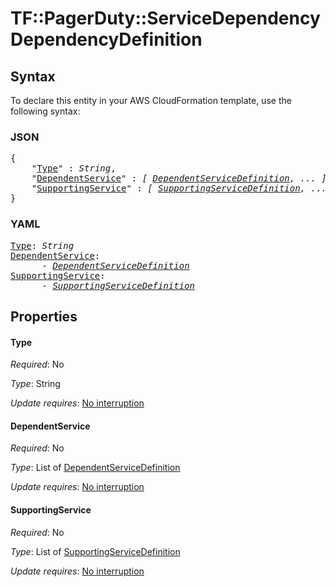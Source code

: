 # TF::PagerDuty::ServiceDependency DependencyDefinition

## Syntax

To declare this entity in your AWS CloudFormation template, use the following syntax:

### JSON

<pre>
{
    "<a href="#type" title="Type">Type</a>" : <i>String</i>,
    "<a href="#dependentservice" title="DependentService">DependentService</a>" : <i>[ <a href="dependentservicedefinition.md">DependentServiceDefinition</a>, ... ]</i>,
    "<a href="#supportingservice" title="SupportingService">SupportingService</a>" : <i>[ <a href="supportingservicedefinition.md">SupportingServiceDefinition</a>, ... ]</i>
}
</pre>

### YAML

<pre>
<a href="#type" title="Type">Type</a>: <i>String</i>
<a href="#dependentservice" title="DependentService">DependentService</a>: <i>
      - <a href="dependentservicedefinition.md">DependentServiceDefinition</a></i>
<a href="#supportingservice" title="SupportingService">SupportingService</a>: <i>
      - <a href="supportingservicedefinition.md">SupportingServiceDefinition</a></i>
</pre>

## Properties

#### Type

_Required_: No

_Type_: String

_Update requires_: [No interruption](https://docs.aws.amazon.com/AWSCloudFormation/latest/UserGuide/using-cfn-updating-stacks-update-behaviors.html#update-no-interrupt)

#### DependentService

_Required_: No

_Type_: List of <a href="dependentservicedefinition.md">DependentServiceDefinition</a>

_Update requires_: [No interruption](https://docs.aws.amazon.com/AWSCloudFormation/latest/UserGuide/using-cfn-updating-stacks-update-behaviors.html#update-no-interrupt)

#### SupportingService

_Required_: No

_Type_: List of <a href="supportingservicedefinition.md">SupportingServiceDefinition</a>

_Update requires_: [No interruption](https://docs.aws.amazon.com/AWSCloudFormation/latest/UserGuide/using-cfn-updating-stacks-update-behaviors.html#update-no-interrupt)

